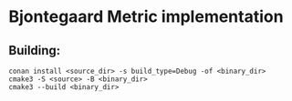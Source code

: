 # Bjontegaard Metric implementation

## Building:

```
conan install <source_dir> -s build_type=Debug -of <binary_dir>
cmake3 -S <source> -B <binary_dir>
cmake3 --build <binary_dir>
```
